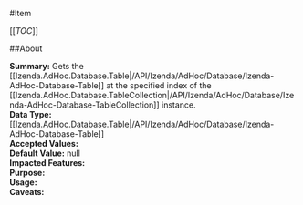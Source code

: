 #Item

[[_TOC_]]

##About

**Summary:** Gets the [[Izenda.AdHoc.Database.Table|/API/Izenda/AdHoc/Database/Izenda-AdHoc-Database-Table]] at the specified index  of the [[Izenda.AdHoc.Database.TableCollection|/API/Izenda/AdHoc/Database/Izenda-AdHoc-Database-TableCollection]] instance.  
**Data Type:** [[Izenda.AdHoc.Database.Table|/API/Izenda/AdHoc/Database/Izenda-AdHoc-Database-Table]]  
**Accepted Values:**   
**Default Value:** null  
**Impacted Features:**   
**Purpose:**   
**Usage:**   
**Caveats:**   

